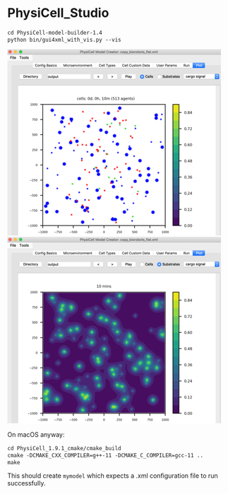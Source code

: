 # PhysiCell_Studio

```
cd PhysiCell-model-builder-1.4
python bin/gui4xml_with_vis.py --vis
```

![](images/biorobots_cells2.png)
![](images/biorobots_cargo_signal.png)


On macOS anyway:
```
cd PhysiCell_1.9.1_cmake/cmake_build
cmake -DCMAKE_CXX_COMPILER=g++-11 -DCMAKE_C_COMPILER=gcc-11 ..
make
```

This should create `mymodel` which expects a .xml configuration file to run successfully.
